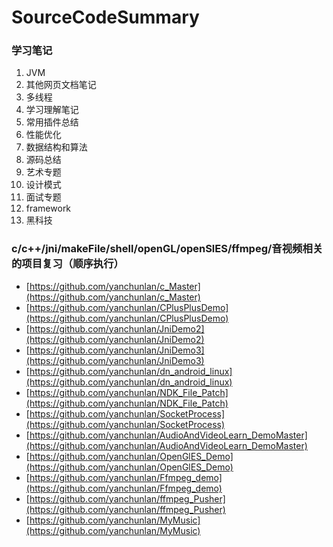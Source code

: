 # SourceCodeSummary
### 学习笔记

 1. JVM
 2. 其他网页文档笔记
 3. 多线程
 4. 学习理解笔记
 5. 常用插件总结
 6. 性能优化
 7. 数据结构和算法
 8. 源码总结
 9. 艺术专题
 10. 设计模式
 11. 面试专题
 12. framework
 13. 黑科技

### c/c++/jni/makeFile/shell/openGL/openSlES/ffmpeg/音视频相关的项目复习（顺序执行）

 - [https://github.com/yanchunlan/c_Master](https://github.com/yanchunlan/c_Master)
 - [https://github.com/yanchunlan/CPlusPlusDemo](https://github.com/yanchunlan/CPlusPlusDemo)
 - [https://github.com/yanchunlan/JniDemo2](https://github.com/yanchunlan/JniDemo2)
 - [https://github.com/yanchunlan/JniDemo3](https://github.com/yanchunlan/JniDemo3)
 - [https://github.com/yanchunlan/dn_android_linux](https://github.com/yanchunlan/dn_android_linux)
 - [https://github.com/yanchunlan/NDK_File_Patch](https://github.com/yanchunlan/NDK_File_Patch)
 - [https://github.com/yanchunlan/SocketProcess](https://github.com/yanchunlan/SocketProcess)
 - [https://github.com/yanchunlan/AudioAndVideoLearn_DemoMaster](https://github.com/yanchunlan/AudioAndVideoLearn_DemoMaster)
 - [https://github.com/yanchunlan/OpenGlES_Demo](https://github.com/yanchunlan/OpenGlES_Demo)
 - [https://github.com/yanchunlan/Ffmpeg_demo](https://github.com/yanchunlan/Ffmpeg_demo)
 - [https://github.com/yanchunlan/ffmpeg_Pusher](https://github.com/yanchunlan/ffmpeg_Pusher)
 - [https://github.com/yanchunlan/MyMusic](https://github.com/yanchunlan/MyMusic)